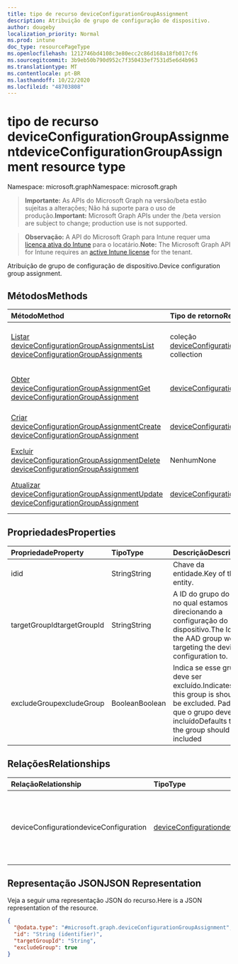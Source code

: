 ```yaml
---
title: tipo de recurso deviceConfigurationGroupAssignment
description: Atribuição de grupo de configuração de dispositivo.
author: dougeby
localization_priority: Normal
ms.prod: intune
doc_type: resourcePageType
ms.openlocfilehash: 1212746bd4108c3e80ecc2c86d168a18fb017cf6
ms.sourcegitcommit: 3b9eb50b790d952c7f350433ef7531d5e6d4b963
ms.translationtype: MT
ms.contentlocale: pt-BR
ms.lasthandoff: 10/22/2020
ms.locfileid: "48703808"
---
```

# <a name="deviceconfigurationgroupassignment-resource-type"></a><span data-ttu-id="888a7-103">tipo de recurso deviceConfigurationGroupAssignment</span><span class="sxs-lookup"><span data-stu-id="888a7-103">deviceConfigurationGroupAssignment resource type</span></span>

<span data-ttu-id="888a7-104">Namespace: microsoft.graph</span><span class="sxs-lookup"><span data-stu-id="888a7-104">Namespace: microsoft.graph</span></span>

> <span data-ttu-id="888a7-105">**Importante:** As APIs do Microsoft Graph na versão/beta estão sujeitas a alterações; Não há suporte para o uso de produção.</span><span class="sxs-lookup"><span data-stu-id="888a7-105">**Important:** Microsoft Graph APIs under the /beta version are subject to change; production use is not supported.</span></span>

> <span data-ttu-id="888a7-106">**Observação:** A API do Microsoft Graph para Intune requer uma [licença ativa do Intune](https://go.microsoft.com/fwlink/?linkid=839381) para o locatário.</span><span class="sxs-lookup"><span data-stu-id="888a7-106">**Note:** The Microsoft Graph API for Intune requires an [active Intune license](https://go.microsoft.com/fwlink/?linkid=839381) for the tenant.</span></span>

<span data-ttu-id="888a7-107">Atribuição de grupo de configuração de dispositivo.</span><span class="sxs-lookup"><span data-stu-id="888a7-107">Device configuration group assignment.</span></span>

## <a name="methods"></a><span data-ttu-id="888a7-108">Métodos</span><span class="sxs-lookup"><span data-stu-id="888a7-108">Methods</span></span>
|<span data-ttu-id="888a7-109">Método</span><span class="sxs-lookup"><span data-stu-id="888a7-109">Method</span></span>|<span data-ttu-id="888a7-110">Tipo de retorno</span><span class="sxs-lookup"><span data-stu-id="888a7-110">Return Type</span></span>|<span data-ttu-id="888a7-111">Descrição</span><span class="sxs-lookup"><span data-stu-id="888a7-111">Description</span></span>|
|:---|:---|:---|
|[<span data-ttu-id="888a7-112">Listar deviceConfigurationGroupAssignments</span><span class="sxs-lookup"><span data-stu-id="888a7-112">List deviceConfigurationGroupAssignments</span></span>](../api/intune-deviceconfig-deviceconfigurationgroupassignment-list.md)|<span data-ttu-id="888a7-113">coleção [deviceConfigurationGroupAssignment](../resources/intune-deviceconfig-deviceconfigurationgroupassignment.md)</span><span class="sxs-lookup"><span data-stu-id="888a7-113">[deviceConfigurationGroupAssignment](../resources/intune-deviceconfig-deviceconfigurationgroupassignment.md) collection</span></span>|<span data-ttu-id="888a7-114">Listar Propriedades e relações dos objetos [deviceConfigurationGroupAssignment](../resources/intune-deviceconfig-deviceconfigurationgroupassignment.md) .</span><span class="sxs-lookup"><span data-stu-id="888a7-114">List properties and relationships of the [deviceConfigurationGroupAssignment](../resources/intune-deviceconfig-deviceconfigurationgroupassignment.md) objects.</span></span>|
|[<span data-ttu-id="888a7-115">Obter deviceConfigurationGroupAssignment</span><span class="sxs-lookup"><span data-stu-id="888a7-115">Get deviceConfigurationGroupAssignment</span></span>](../api/intune-deviceconfig-deviceconfigurationgroupassignment-get.md)|[<span data-ttu-id="888a7-116">deviceConfigurationGroupAssignment</span><span class="sxs-lookup"><span data-stu-id="888a7-116">deviceConfigurationGroupAssignment</span></span>](../resources/intune-deviceconfig-deviceconfigurationgroupassignment.md)|<span data-ttu-id="888a7-117">Leia as propriedades e as relações do objeto [deviceConfigurationGroupAssignment](../resources/intune-deviceconfig-deviceconfigurationgroupassignment.md) .</span><span class="sxs-lookup"><span data-stu-id="888a7-117">Read properties and relationships of the [deviceConfigurationGroupAssignment](../resources/intune-deviceconfig-deviceconfigurationgroupassignment.md) object.</span></span>|
|[<span data-ttu-id="888a7-118">Criar deviceConfigurationGroupAssignment</span><span class="sxs-lookup"><span data-stu-id="888a7-118">Create deviceConfigurationGroupAssignment</span></span>](../api/intune-deviceconfig-deviceconfigurationgroupassignment-create.md)|[<span data-ttu-id="888a7-119">deviceConfigurationGroupAssignment</span><span class="sxs-lookup"><span data-stu-id="888a7-119">deviceConfigurationGroupAssignment</span></span>](../resources/intune-deviceconfig-deviceconfigurationgroupassignment.md)|<span data-ttu-id="888a7-120">Criar um novo objeto [deviceConfigurationGroupAssignment](../resources/intune-deviceconfig-deviceconfigurationgroupassignment.md) .</span><span class="sxs-lookup"><span data-stu-id="888a7-120">Create a new [deviceConfigurationGroupAssignment](../resources/intune-deviceconfig-deviceconfigurationgroupassignment.md) object.</span></span>|
|[<span data-ttu-id="888a7-121">Excluir deviceConfigurationGroupAssignment</span><span class="sxs-lookup"><span data-stu-id="888a7-121">Delete deviceConfigurationGroupAssignment</span></span>](../api/intune-deviceconfig-deviceconfigurationgroupassignment-delete.md)|<span data-ttu-id="888a7-122">Nenhum</span><span class="sxs-lookup"><span data-stu-id="888a7-122">None</span></span>|<span data-ttu-id="888a7-123">Exclui [deviceConfigurationGroupAssignment](../resources/intune-deviceconfig-deviceconfigurationgroupassignment.md).</span><span class="sxs-lookup"><span data-stu-id="888a7-123">Deletes a [deviceConfigurationGroupAssignment](../resources/intune-deviceconfig-deviceconfigurationgroupassignment.md).</span></span>|
|[<span data-ttu-id="888a7-124">Atualizar deviceConfigurationGroupAssignment</span><span class="sxs-lookup"><span data-stu-id="888a7-124">Update deviceConfigurationGroupAssignment</span></span>](../api/intune-deviceconfig-deviceconfigurationgroupassignment-update.md)|[<span data-ttu-id="888a7-125">deviceConfigurationGroupAssignment</span><span class="sxs-lookup"><span data-stu-id="888a7-125">deviceConfigurationGroupAssignment</span></span>](../resources/intune-deviceconfig-deviceconfigurationgroupassignment.md)|<span data-ttu-id="888a7-126">Atualiza as propriedades de um objeto [deviceConfigurationGroupAssignment](../resources/intune-deviceconfig-deviceconfigurationgroupassignment.md) .</span><span class="sxs-lookup"><span data-stu-id="888a7-126">Update the properties of a [deviceConfigurationGroupAssignment](../resources/intune-deviceconfig-deviceconfigurationgroupassignment.md) object.</span></span>|

## <a name="properties"></a><span data-ttu-id="888a7-127">Propriedades</span><span class="sxs-lookup"><span data-stu-id="888a7-127">Properties</span></span>
|<span data-ttu-id="888a7-128">Propriedade</span><span class="sxs-lookup"><span data-stu-id="888a7-128">Property</span></span>|<span data-ttu-id="888a7-129">Tipo</span><span class="sxs-lookup"><span data-stu-id="888a7-129">Type</span></span>|<span data-ttu-id="888a7-130">Descrição</span><span class="sxs-lookup"><span data-stu-id="888a7-130">Description</span></span>|
|:---|:---|:---|
|<span data-ttu-id="888a7-131">id</span><span class="sxs-lookup"><span data-stu-id="888a7-131">id</span></span>|<span data-ttu-id="888a7-132">String</span><span class="sxs-lookup"><span data-stu-id="888a7-132">String</span></span>|<span data-ttu-id="888a7-133">Chave da entidade.</span><span class="sxs-lookup"><span data-stu-id="888a7-133">Key of the entity.</span></span>|
|<span data-ttu-id="888a7-134">targetGroupId</span><span class="sxs-lookup"><span data-stu-id="888a7-134">targetGroupId</span></span>|<span data-ttu-id="888a7-135">String</span><span class="sxs-lookup"><span data-stu-id="888a7-135">String</span></span>|<span data-ttu-id="888a7-136">A ID do grupo do AAD no qual estamos direcionando a configuração do dispositivo.</span><span class="sxs-lookup"><span data-stu-id="888a7-136">The Id of the AAD group we are targeting the device configuration to.</span></span>|
|<span data-ttu-id="888a7-137">excludeGroup</span><span class="sxs-lookup"><span data-stu-id="888a7-137">excludeGroup</span></span>|<span data-ttu-id="888a7-138">Boolean</span><span class="sxs-lookup"><span data-stu-id="888a7-138">Boolean</span></span>|<span data-ttu-id="888a7-139">Indica se esse grupo deve ser excluído.</span><span class="sxs-lookup"><span data-stu-id="888a7-139">Indicates if this group is should be excluded.</span></span> <span data-ttu-id="888a7-140">Padrões que o grupo deve ser incluído</span><span class="sxs-lookup"><span data-stu-id="888a7-140">Defaults that the group should be included</span></span>|

## <a name="relationships"></a><span data-ttu-id="888a7-141">Relações</span><span class="sxs-lookup"><span data-stu-id="888a7-141">Relationships</span></span>
|<span data-ttu-id="888a7-142">Relação</span><span class="sxs-lookup"><span data-stu-id="888a7-142">Relationship</span></span>|<span data-ttu-id="888a7-143">Tipo</span><span class="sxs-lookup"><span data-stu-id="888a7-143">Type</span></span>|<span data-ttu-id="888a7-144">Descrição</span><span class="sxs-lookup"><span data-stu-id="888a7-144">Description</span></span>|
|:---|:---|:---|
|<span data-ttu-id="888a7-145">deviceConfiguration</span><span class="sxs-lookup"><span data-stu-id="888a7-145">deviceConfiguration</span></span>|[<span data-ttu-id="888a7-146">deviceConfiguration</span><span class="sxs-lookup"><span data-stu-id="888a7-146">deviceConfiguration</span></span>](../resources/intune-shared-deviceconfiguration.md)|<span data-ttu-id="888a7-147">O link de navegação para a configuração do dispositivo que está sendo direcionada.</span><span class="sxs-lookup"><span data-stu-id="888a7-147">The navigation link to the Device Configuration being targeted.</span></span>|

## <a name="json-representation"></a><span data-ttu-id="888a7-148">Representação JSON</span><span class="sxs-lookup"><span data-stu-id="888a7-148">JSON Representation</span></span>
<span data-ttu-id="888a7-149">Veja a seguir uma representação JSON do recurso.</span><span class="sxs-lookup"><span data-stu-id="888a7-149">Here is a JSON representation of the resource.</span></span>
<!-- {
  "blockType": "resource",
  "keyProperty": "id",
  "@odata.type": "microsoft.graph.deviceConfigurationGroupAssignment"
}
-->
``` json
{
  "@odata.type": "#microsoft.graph.deviceConfigurationGroupAssignment",
  "id": "String (identifier)",
  "targetGroupId": "String",
  "excludeGroup": true
}
```





